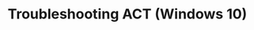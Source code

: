 ---
title: Troubleshooting ACT (Windows 10)
description: This section provides troubleshooting information for the Application Compatibility Toolkit (ACT).
redirect_url: https://technet.microsoft.com/itpro/windows/deploy/manage-windows-upgrades-with-upgrade-analytics
---